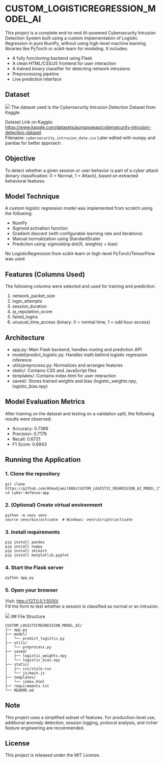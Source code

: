 
# CUSTOM_LOGISTICREGRESSION_MODEL_AI

This project is a complete end-to-end AI-powered Cybersecurity Intrusion Detection System built using a custom implementation of Logistic Regression in pure NumPy, without using high-level machine learning libraries like PyTorch or scikit-learn for modeling. It includes:

- A fully functioning backend using Flask
- A clean HTML/CSS/JS frontend for user interaction
- A trained binary classifier for detecting network intrusions
- Preprocessing pipeline
- Live prediction interface

## Dataset
<img src="https://raw.githubusercontent.com/Ahmadjamil888/CUSTOM_LOGISTIC_REGRESSION_AI_MODEL_CYBER_THREATS/refs/heads/main/download%20(1).png">
The dataset used is the Cybersecurity Intrusion Detection Dataset from Kaggle:

Dataset Link on Kaggle: https://www.kaggle.com/datasets/aungpyaeap/cybersecurity-intrusion-detection-dataset  
Filename: `cybersecurity_intrusion_data.csv`
Later edited with numpy and pandas for better approach.
## Objective

To detect whether a given session or user behavior is part of a cyber attack (binary classification: 0 = Normal, 1 = Attack), based on extracted behavioral features.

## Model Technique

A custom logistic regression model was implemented from scratch using the following:

- NumPy
- Sigmoid activation function
- Gradient descent (with configurable learning rate and iterations)
- Manual normalization using StandardScaler
- Prediction using: sigmoid(np.dot(X, weights) + bias)

No LogisticRegression from scikit-learn or high-level PyTorch/TensorFlow was used.

## Features (Columns Used)

The following columns were selected and used for training and prediction:

1. network_packet_size
2. login_attempts
3. session_duration
4. ip_reputation_score
5. failed_logins
6. unusual_time_access (binary: 0 = normal time, 1 = odd hour access)

## Architecture

- app.py: Main Flask backend, handles routing and prediction API
- model/predict_logistic.py: Handles math behind logistic regression inference
- utils/preprocess.py: Normalizes and arranges features
- static/: Contains CSS and JavaScript files
- templates/: Contains index.html for user interaction
- saved/: Stores trained weights and bias (logistic_weights.npy, logistic_bias.npy)

## Model Evaluation Metrics

After training on the dataset and testing on a validation split, the following results were observed:

- Accuracy: 0.7366
- Precision: 0.7179
- Recall: 0.6721
- F1 Score: 0.6943

## Running the Application

### 1. Clone the repository

```
git clone https://github.com/Ahmadjamil888/CUSTOM_LOGISTIC_REGRESSION_AI_MODEL_CYBER_THREATS.git
cd cyber-defense-app
```

### 2. (Optional) Create virtual environment

```
python -m venv venv
source venv/bin/activate  # Windows: venv\Scripts\activate
```

### 3. Install requirements

```
pip install pandas
pip install numpy
pip install sklearn
pip install matplotlib.pyplot
```

### 4. Start the Flask server

```
python app.py
```

### 5. Open your browser

Visit: http://127.0.0.1:5000/  
Fill the form to test whether a session is classified as normal or an intrusion.


<img src="https://raw.githubusercontent.com/Ahmadjamil888/CUSTOM_LOGISTIC_REGRESSION_AI_MODEL_CYBER_THREATS/refs/heads/main/Screenshot%202025-07-07%20205743.png">
## File Structure

```
CUSTOM_LOGISTICREGRESSION_MODEL_AI/
├── app.py
├── model/
│   └── predict_logistic.py
├── utils/
│   └── preprocess.py
├── saved/
│   ├── logistic_weights.npy
│   └── logistic_bias.npy
├── static/
│   ├── css/style.css
│   └── js/main.js
├── templates/
│   └── index.html
├── requirements.txt
└── README.md
```

## Note

This project uses a simplified subset of features. For production-level use, additional anomaly detection, session logging, protocol analysis, and richer feature engineering are recommended.

## License

This project is released under the MIT License.
